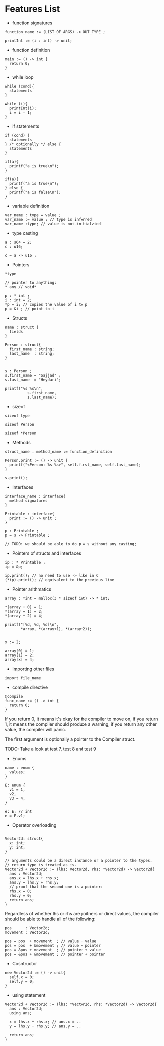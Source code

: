 # Features List

* function signatures

```rumi
function_name := (LIST_OF_ARGS) -> OUT_TYPE ;

printInt := (i : int) -> unit;
```

* function definition

```rumi
main := () -> int {
  return 0;
}
```

* while loop

```rumi
while (cond){
  statements
}

while (i){
  printInt(i);
  i = i - 1;
}
```

* if statements

```rumi
if (cond) {
  statements
} /* optionally */ else {
  statements
}

if(a){
  printf("a is true\n");
}

if(a){
  printf("a is true\n");
} else {
  printf("a is false\n");
}
```

* variable definition

```rumi
var_name : type = value ;
var_name := value ; // type is inferred
var_name :type; // value is not-initialzied
```

* type casting

```rumi
a : s64 = 2;
c : u16;

c = a -> u16 ;
```

* Pointers

```rumi
*type

// pointer to anything:
* any // void*

p : * int ;
i : int = 2;
*p = i; // copies the value of i to p
p = &i ; // point to i
```

* Structs

```rumi
name : struct {
  fields
}

Person : struct{
  first_name : string;
  last_name  : string;
}


s : Person ;
s.first_name = "Sajjad" ;
s.last_name  = "Heydari";

printf("%s %s\n",
          s.first_name,
          s.last_name);
```

* sizeof
```rumi
sizeof type

sizeof Person

sizeof *Person
```

* Methods

```rumi
struct_name . method_name := function_definition

Person.print := () -> unit {
  printf("<Person: %s %s>", self.first_name, self.last_name);
}

s.print();
```

* Interfaces

```rumi
interface_name : interface{
  method signatures
}

Printable : interface{
  print := () -> unit ;
}

p : Printable ;
p = s -> Printable ;

// TODO: we should be able to do p = s without any casting;
```

* Pointers of structs and interfaces

```rumi
ip : * Printable ;
ip = &p;

ip.print(); // no need to use -> like in C
(*ip).print(); // equivalent to the previous line
```

* Pointer arithmatics

```rumi
array : *int = malloc(3 * sizeof int) -> * int;

*(array + 0) = 1;
*(array + 1) = 2;
*(array + 2) = 4;

printf("[%d, %d, %d]\n", 
       *array, *(array+1), *(array+2));


x := 2;

array[0] = 1;
array[1] = 2;
array[x] = 4;
```

* Importing other files

```rumi
import file_name
```

* compile directive

```rumi
@compile
func_name := () -> int {
  return 0;
}
```

If you return 0, it means it's okay for the compiler to move on, if you return 1, it means the compiler should produce a warning, if you return any other value, the compiler will panic.

The first argument is optionally a pointer to the Compiler struct.

TODO: Take a look at test 7, test 8 and test 9

* Enums

```rumi
name : enum {
  values;
}

E: enum {
  v1 = 1,
  v2,
  v3 = 4,
}

e: E; // int
e = E.v1;
```

* Operator overloading

```rumi

Vector2d: struct{
  x: int;
  y: int;
}

// arguments could be a direct instance or a pointer to the types.
// return type is treated as is.
Vector2d + Vector2d := (lhs: Vector2d, rhs: *Vector2d) -> Vector2d{
  ans : Vector2d;
  ans.x = lhs.x + rhs.x;
  ans.y = lhs.y + rhs.y;
  // proof that the second one is a pointer:
  rhs.x = 0;
  rhs.y = 0;
  return ans;
}
```

Regardless of whether lhs or rhs are poitners or direct values, the compiler should be able to handle all of the following:

```rumi
pos      : Vector2d;
movement : Vector2d;

pos = pos  + movement  ; // value + value
pos = pos  + &movement ; // value + pointer
pos = &pos + movement  ; // pointer + value
pos = &pos + &movement ; // pointer + pointer
```

* Cosntructor

```rumi
new Vector2d := () -> unit{
  self.x = 0;
  self.y = 0;
}
```

* using statement

```rumi
Vector2d + Vector2d := (lhs: *Vector2d, rhs: *Vector2d) -> Vector2d{
  ans : Vector2d;
  using ans;

  x = lhs.x + rhs.x; // ans.x = ...
  y = lhs.y + rhs.y; // ans.y = ...

  return ans;
}
```
